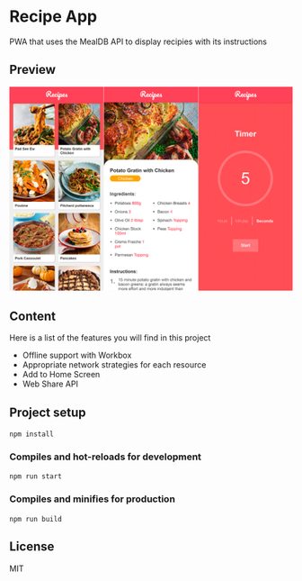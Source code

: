 # Recipe App

PWA that uses the MealDB API to display recipies with its instructions

## Preview

![Recipes Screenshot](.readme-static/app.png)

## Content

Here is a list of the features you will find in this project

- Offline support with Workbox
- Appropriate network strategies for each resource
- Add to Home Screen
- Web Share API

## Project setup
```
npm install
```

### Compiles and hot-reloads for development
```
npm run start
```

### Compiles and minifies for production
```
npm run build
```

## License
MIT